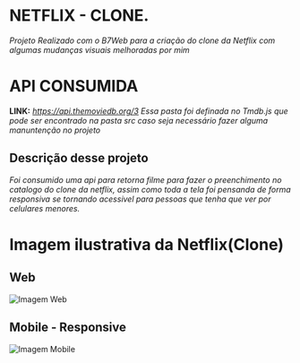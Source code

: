 # NETFLIX - CLONE.
*Projeto Realizado com o B7Web para a criação do clone da Netflix com algumas mudanças visuais melhoradas por mim* 

# API CONSUMIDA 
**LINK:** *https://api.themoviedb.org/3*
*Essa pasta foi definada no Tmdb.js que pode ser encontrado na pasta src caso seja necessário fazer alguma manuntenção no projeto*

## Descrição desse projeto
*Foi consumido uma api para retorna filme para fazer o preenchimento no catalogo do clone da netflix, assim como toda a tela foi pensanda de forma responsiva se tornando acessivel para pessoas que tenha que ver por celulares menores.*


# **Imagem ilustrativa da Netflix(Clone)**

## **Web**
![Imagem Web](https://github.com/7FelipeBs/redes-socias-react/blob/main/netflix-clone/public/screenprint.png)


## **Mobile - Responsive**


![Imagem Mobile](https://github.com/7FelipeBs/redes-socias-react/blob/main/netflix-clone/public/screenprint-mobile.png)